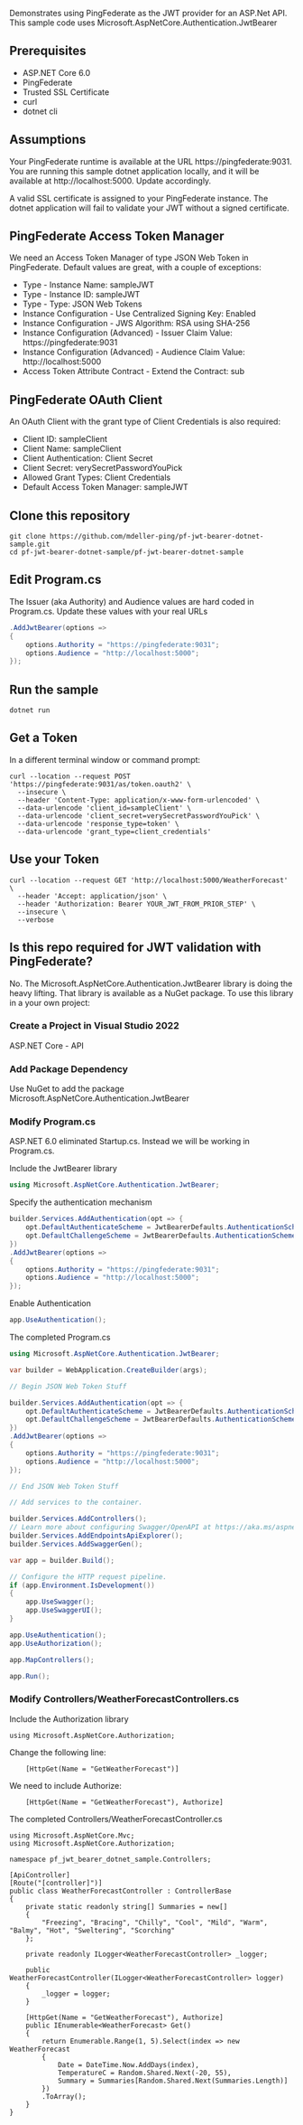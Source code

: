 
Demonstrates using PingFederate as the JWT provider for an ASP.Net API.  This sample code uses Microsoft.AspNetCore.Authentication.JwtBearer

## Prerequisites

* ASP.NET Core 6.0
* PingFederate
* Trusted SSL Certificate
* curl
* dotnet cli

## Assumptions

Your PingFederate runtime is available at the URL https://pingfederate:9031.  You are running this sample dotnet application locally, and it will be available at http://localhost:5000.  Update accordingly.

A valid SSL certificate is assigned to your PingFederate instance.  The dotnet application will fail to validate your JWT without a signed certificate.

## PingFederate Access Token Manager

We need an Access Token Manager of type JSON Web Token in PingFederate.  Default values are great, with a couple of exceptions:

* Type - Instance Name: sampleJWT
* Type - Instance ID: sampleJWT
* Type - Type: JSON Web Tokens
* Instance Configuration - Use Centralized Signing Key: Enabled
* Instance Configuration - JWS Algorithm: RSA using SHA-256
* Instance Configuration (Advanced) - Issuer Claim Value: https://pingfederate:9031
* Instance Configuration (Advanced) - Audience Claim Value: http://localhost:5000
* Access Token Attribute Contract - Extend the Contract: sub

## PingFederate OAuth Client

An OAuth Client with the grant type of Client Credentials is also required:

* Client ID: sampleClient
* Client Name: sampleClient
* Client Authentication: Client Secret
* Client Secret: verySecretPasswordYouPick
* Allowed Grant Types: Client Credentials
* Default Access Token Manager: sampleJWT

## Clone this repository

```
git clone https://github.com/mdeller-ping/pf-jwt-bearer-dotnet-sample.git
cd pf-jwt-bearer-dotnet-sample/pf-jwt-bearer-dotnet-sample
```

## Edit Program.cs

The Issuer (aka Authority) and Audience values are hard coded in Program.cs.  Update these values with your real URLs

```C#
.AddJwtBearer(options =>
{
    options.Authority = "https://pingfederate:9031";
    options.Audience = "http://localhost:5000";
});
```

## Run the sample

```
dotnet run
```

## Get a Token

In a different terminal window or command prompt:

```
curl --location --request POST 'https://pingfederate:9031/as/token.oauth2' \
  --insecure \
  --header 'Content-Type: application/x-www-form-urlencoded' \
  --data-urlencode 'client_id=sampleClient' \
  --data-urlencode 'client_secret=verySecretPasswordYouPick' \
  --data-urlencode 'response_type=token' \
  --data-urlencode 'grant_type=client_credentials'
```
## Use your Token

```
curl --location --request GET 'http://localhost:5000/WeatherForecast' \
  --header 'Accept: application/json' \
  --header 'Authorization: Bearer YOUR_JWT_FROM_PRIOR_STEP' \
  --insecure \
  --verbose
```

## Is this repo required for JWT validation with PingFederate?

No.  The Microsoft.AspNetCore.Authentication.JwtBearer library is doing the heavy lifting.  That library is available as a NuGet package.  To use this library in a your own project:

### Create a Project in Visual Studio 2022

ASP.NET Core - API

### Add Package Dependency

Use NuGet to add the package Microsoft.AspNetCore.Authentication.JwtBearer

### Modify Program.cs

ASP.NET 6.0 eliminated Startup.cs.  Instead we will be working in Program.cs.

Include the JwtBearer library

```C#
using Microsoft.AspNetCore.Authentication.JwtBearer;
```

Specify the authentication mechanism

```C#
builder.Services.AddAuthentication(opt => {
    opt.DefaultAuthenticateScheme = JwtBearerDefaults.AuthenticationScheme;
    opt.DefaultChallengeScheme = JwtBearerDefaults.AuthenticationScheme;
})
.AddJwtBearer(options =>
{
    options.Authority = "https://pingfederate:9031";
    options.Audience = "http://localhost:5000";
});
```

Enable Authentication

```C#
app.UseAuthentication();
```

The completed Program.cs

```C#
using Microsoft.AspNetCore.Authentication.JwtBearer;

var builder = WebApplication.CreateBuilder(args);

// Begin JSON Web Token Stuff

builder.Services.AddAuthentication(opt => {
    opt.DefaultAuthenticateScheme = JwtBearerDefaults.AuthenticationScheme;
    opt.DefaultChallengeScheme = JwtBearerDefaults.AuthenticationScheme;
})
.AddJwtBearer(options =>
{
    options.Authority = "https://pingfederate:9031";
    options.Audience = "http://localhost:5000";
});

// End JSON Web Token Stuff

// Add services to the container.

builder.Services.AddControllers();
// Learn more about configuring Swagger/OpenAPI at https://aka.ms/aspnetcore/swashbuckle
builder.Services.AddEndpointsApiExplorer();
builder.Services.AddSwaggerGen();

var app = builder.Build();

// Configure the HTTP request pipeline.
if (app.Environment.IsDevelopment())
{
    app.UseSwagger();
    app.UseSwaggerUI();
}

app.UseAuthentication();
app.UseAuthorization();

app.MapControllers();

app.Run();
```

### Modify Controllers/WeatherForecastControllers.cs

Include the Authorization library

```
using Microsoft.AspNetCore.Authorization;
```

Change the following line:

```
    [HttpGet(Name = "GetWeatherForecast")]
```

We need to include Authorize:

```
    [HttpGet(Name = "GetWeatherForecast"), Authorize]
```

The completed Controllers/WeatherForecastController.cs

```
using Microsoft.AspNetCore.Mvc;
using Microsoft.AspNetCore.Authorization;

namespace pf_jwt_bearer_dotnet_sample.Controllers;

[ApiController]
[Route("[controller]")]
public class WeatherForecastController : ControllerBase
{
    private static readonly string[] Summaries = new[]
    {
        "Freezing", "Bracing", "Chilly", "Cool", "Mild", "Warm", "Balmy", "Hot", "Sweltering", "Scorching"
    };

    private readonly ILogger<WeatherForecastController> _logger;

    public WeatherForecastController(ILogger<WeatherForecastController> logger)
    {
        _logger = logger;
    }

    [HttpGet(Name = "GetWeatherForecast"), Authorize]
    public IEnumerable<WeatherForecast> Get()
    {
        return Enumerable.Range(1, 5).Select(index => new WeatherForecast
        {
            Date = DateTime.Now.AddDays(index),
            TemperatureC = Random.Shared.Next(-20, 55),
            Summary = Summaries[Random.Shared.Next(Summaries.Length)]
        })
        .ToArray();
    }
}
```
